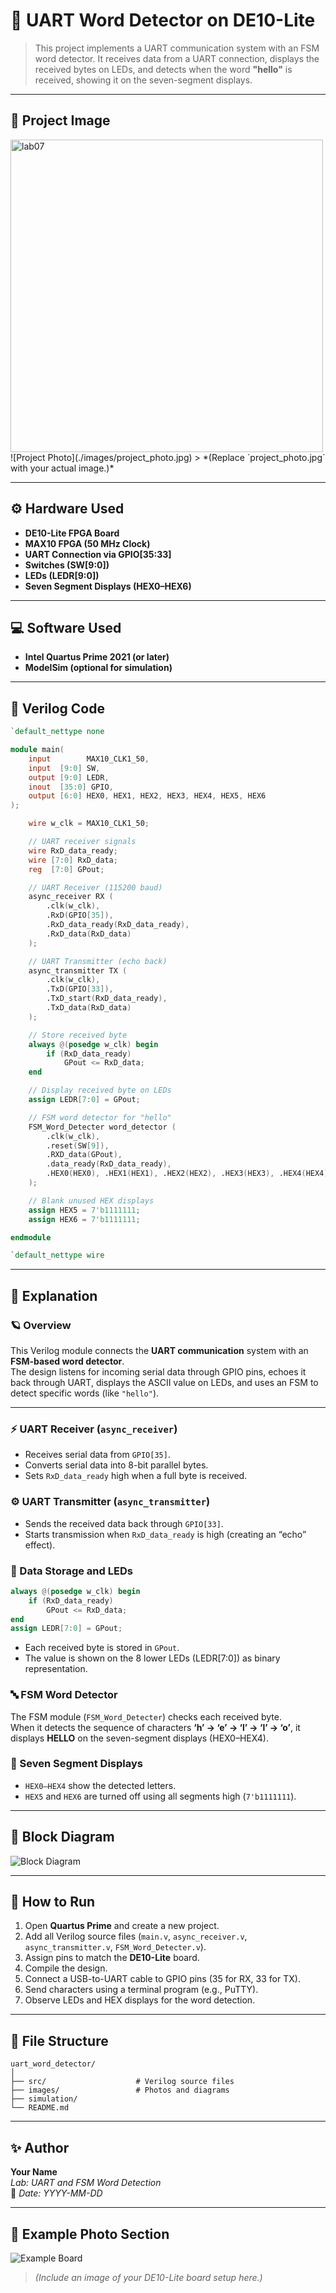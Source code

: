 # 🧠 UART Word Detector on DE10-Lite

> This project implements a UART communication system with an FSM word detector. It receives data from a UART connection, displays the received bytes on LEDs, and detects when the word **"hello"** is received, showing it on the seven-segment displays.

---

## 📸 Project Image
<img src="images/lab7.GIF" alt="lab07" width="500"/>
![Project Photo](./images/project_photo.jpg)
> *(Replace `project_photo.jpg` with your actual image.)*

---

## ⚙️ Hardware Used

- **DE10-Lite FPGA Board**  
- **MAX10 FPGA (50 MHz Clock)**  
- **UART Connection via GPIO[35:33]**  
- **Switches (SW[9:0])**  
- **LEDs (LEDR[9:0])**  
- **Seven Segment Displays (HEX0–HEX6)**

---

## 💻 Software Used

- **Intel Quartus Prime 2021 (or later)**  
- **ModelSim (optional for simulation)**

---

## 📜 Verilog Code

```verilog
`default_nettype none

module main(
    input        MAX10_CLK1_50,
    input  [9:0] SW,
    output [9:0] LEDR,
    inout  [35:0] GPIO,
    output [6:0] HEX0, HEX1, HEX2, HEX3, HEX4, HEX5, HEX6
);

    wire w_clk = MAX10_CLK1_50;

    // UART receiver signals
    wire RxD_data_ready;
    wire [7:0] RxD_data;
    reg  [7:0] GPout;

    // UART Receiver (115200 baud)
    async_receiver RX (
        .clk(w_clk),
        .RxD(GPIO[35]),
        .RxD_data_ready(RxD_data_ready),
        .RxD_data(RxD_data)
    );

    // UART Transmitter (echo back)
    async_transmitter TX (
        .clk(w_clk),
        .TxD(GPIO[33]),
        .TxD_start(RxD_data_ready),
        .TxD_data(RxD_data)
    );

    // Store received byte
    always @(posedge w_clk) begin
        if (RxD_data_ready)
            GPout <= RxD_data;
    end

    // Display received byte on LEDs
    assign LEDR[7:0] = GPout;

    // FSM word detector for "hello"
    FSM_Word_Detecter word_detector (
        .clk(w_clk),
        .reset(SW[9]),
        .RXD_data(GPout),
        .data_ready(RxD_data_ready),
        .HEX0(HEX0), .HEX1(HEX1), .HEX2(HEX2), .HEX3(HEX3), .HEX4(HEX4)
    );

    // Blank unused HEX displays
    assign HEX5 = 7'b1111111;
    assign HEX6 = 7'b1111111;

endmodule

`default_nettype wire
```

---

## 🧠 Explanation

### 🪐 Overview
This Verilog module connects the **UART communication** system with an **FSM-based word detector**.  
The design listens for incoming serial data through GPIO pins, echoes it back through UART, displays the ASCII value on LEDs, and uses an FSM to detect specific words (like `"hello"`).

---

### ⚡ UART Receiver (`async_receiver`)
- Receives serial data from `GPIO[35]`.
- Converts serial data into 8-bit parallel bytes.
- Sets `RxD_data_ready` high when a full byte is received.

### ⚙️ UART Transmitter (`async_transmitter`)
- Sends the received data back through `GPIO[33]`.
- Starts transmission when `RxD_data_ready` is high (creating an “echo” effect).

### 💾 Data Storage and LEDs
```verilog
always @(posedge w_clk) begin
    if (RxD_data_ready)
        GPout <= RxD_data;
end
assign LEDR[7:0] = GPout;
```
- Each received byte is stored in `GPout`.
- The value is shown on the 8 lower LEDs (LEDR[7:0]) as binary representation.

### 🔤 FSM Word Detector
The FSM module (`FSM_Word_Detecter`) checks each received byte.  
When it detects the sequence of characters **‘h’ → ‘e’ → ‘l’ → ‘l’ → ‘o’**, it displays **HELLO** on the seven-segment displays (HEX0–HEX4).

### 🔲 Seven Segment Displays
- `HEX0–HEX4` show the detected letters.
- `HEX5` and `HEX6` are turned off using all segments high (`7'b1111111`).

---

## 🧩 Block Diagram

![Block Diagram](./images/block_diagram.png)

---

## 🏁 How to Run

1. Open **Quartus Prime** and create a new project.  
2. Add all Verilog source files (`main.v`, `async_receiver.v`, `async_transmitter.v`, `FSM_Word_Detecter.v`).  
3. Assign pins to match the **DE10-Lite** board.  
4. Compile the design.  
5. Connect a USB-to-UART cable to GPIO pins (35 for RX, 33 for TX).  
6. Send characters using a terminal program (e.g., PuTTY).  
7. Observe LEDs and HEX displays for the word detection.

---

## 📂 File Structure

```
uart_word_detector/
│
├── src/                    # Verilog source files
├── images/                 # Photos and diagrams
├── simulation/             
└── README.md
```

---

## ✨ Author

**Your Name**  
*Lab: UART and FSM Word Detection*  
📅 *Date: YYYY-MM-DD*

---

## 📸 Example Photo Section

![Example Board](./images/example_board.jpg)
> *(Include an image of your DE10-Lite board setup here.)*
